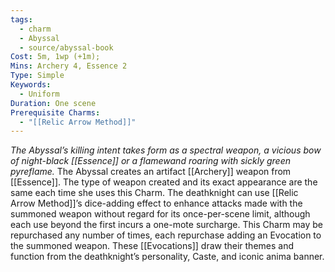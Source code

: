 ```yaml
---
tags:
  - charm
  - Abyssal
  - source/abyssal-book
Cost: 5m, 1wp (+1m); 
Mins: Archery 4, Essence 2
Type: Simple
Keywords:
  - Uniform
Duration: One scene
Prerequisite Charms:
  - "[[Relic Arrow Method]]"
---
```

*The Abyssal’s killing intent takes form as a spectral weapon, a vicious bow of night-black [[Essence]] or a flamewand roaring with sickly green pyreflame.*
The Abyssal creates an artifact [[Archery]] weapon from [[Essence]]. The type of weapon created and its exact appearance are the same each time she uses this Charm.
The deathknight can use [[Relic Arrow Method]]’s dice-adding effect to enhance attacks made with the summoned weapon without regard for its once-per-scene limit, although each use beyond the first incurs a one-mote surcharge.
This Charm may be repurchased any number of times, each repurchase adding an Evocation to the summoned weapon. These [[Evocations]] draw their themes and function from the deathknight’s personality, Caste, and iconic anima banner.